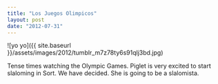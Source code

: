 ```yaml
---
title: "Los Juegos Olimpicos"
layout: post
date: "2012-07-31"
---
```


![yo yo]({{ site.baseurl }}/assets/images/2012/tumblr_m7z78ty6s91qlj3bd.jpg)

Tense times watching the Olympic Games. Piglet is very excited to start slaloming in Sort. We have decided. She is going to be a slalomista.
